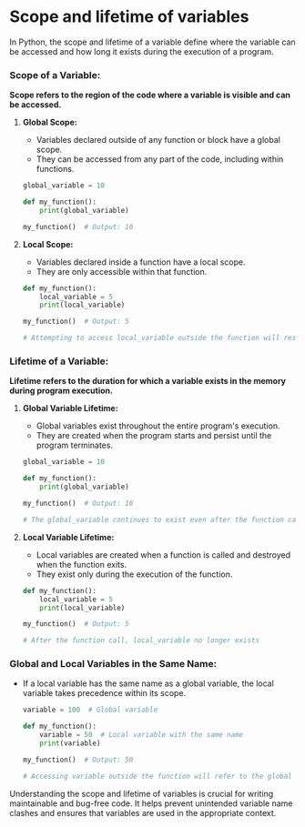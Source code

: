 # Scope and lifetime of variables

In Python, the scope and lifetime of a variable define where the variable can be accessed and how long it exists during the execution of a program.

### Scope of a Variable:

**Scope refers to the region of the code where a variable is visible and can be accessed.**

1. **Global Scope:**

   - Variables declared outside of any function or block have a global scope.
   - They can be accessed from any part of the code, including within functions.

   ```python
   global_variable = 10
   
   def my_function():
       print(global_variable)
   
   my_function()  # Output: 10
   ```

2. **Local Scope:**

   - Variables declared inside a function have a local scope.
   - They are only accessible within that function.

   ```python
   def my_function():
       local_variable = 5
       print(local_variable)
   
   my_function()  # Output: 5
   
   # Attempting to access local_variable outside the function will result in an error
   ```

### Lifetime of a Variable:

**Lifetime refers to the duration for which a variable exists in the memory during program execution.**

1. **Global Variable Lifetime:**

   - Global variables exist throughout the entire program's execution.
   - They are created when the program starts and persist until the program terminates.

   ```python
   global_variable = 10
   
   def my_function():
       print(global_variable)
   
   my_function()  # Output: 10
   
   # The global_variable continues to exist even after the function call
   ```

2. **Local Variable Lifetime:**

   - Local variables are created when a function is called and destroyed when the function exits.
   - They exist only during the execution of the function.

   ```python
   def my_function():
       local_variable = 5
       print(local_variable)
   
   my_function()  # Output: 5
   
   # After the function call, local_variable no longer exists
   ```

### Global and Local Variables in the Same Name:

- If a local variable has the same name as a global variable, the local variable takes precedence within its scope.

  ```python
  variable = 100  # Global variable
  
  def my_function():
      variable = 50  # Local variable with the same name
      print(variable)
  
  my_function()  # Output: 50
  
  # Accessing variable outside the function will refer to the global variable
  ```

Understanding the scope and lifetime of variables is crucial for writing maintainable and bug-free code. It helps prevent unintended variable name clashes and ensures that variables are used in the appropriate context.